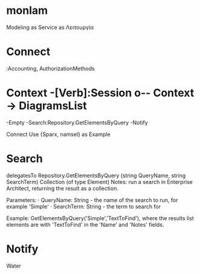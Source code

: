 # monlam
Modeling as Service as Λειτουργία
# Connect
:Accounting, AuthorizationMethods 
# Context -[Verb]:Session o-- Context -> DiagramsList 

-Empty
-Search:Repository.GetElementsByQuery
-Notify

Connect
 Use {Sparx, namsel} as Example

# Search 
delegatesTo
Repository.GetElementsByQuery
(string QueryName, string SearchTerm)
Collection (of type Element)
Notes: run a search in Enterprise Architect, returning the result as a collection.

Parameters:
· QueryName: String - the name of the search to run, for example 'Simple'
· SearchTerm: String - the term to search for

Example: 
GetElementsByQuery('Simple','TextToFind'), 
where the results list elements are with 'TextToFind' in the 'Name' and 'Notes' fields.

# Notify
Water
